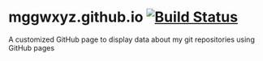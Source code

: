 # mggwxyz.github.io [![Build Status](https://travis-ci.org/mggwxyz/mggwxyz.github.io.svg?branch=master)](https://travis-ci.org/mggwxyz/mggwxyz.github.io)

A customized GitHub page to display data about my git repositories using GitHub pages

